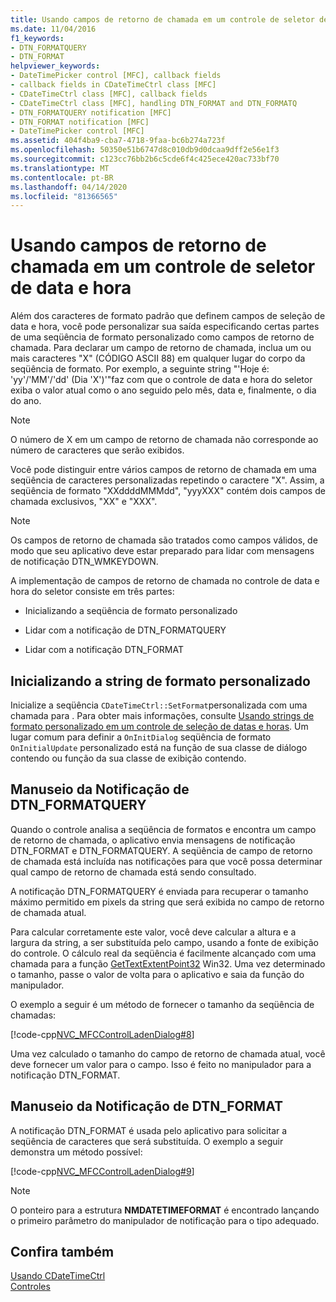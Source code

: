```yaml
---
title: Usando campos de retorno de chamada em um controle de seletor de data e hora
ms.date: 11/04/2016
f1_keywords:
- DTN_FORMATQUERY
- DTN_FORMAT
helpviewer_keywords:
- DateTimePicker control [MFC], callback fields
- callback fields in CDateTimeCtrl class [MFC]
- CDateTimeCtrl class [MFC], callback fields
- CDateTimeCtrl class [MFC], handling DTN_FORMAT and DTN_FORMATQ
- DTN_FORMATQUERY notification [MFC]
- DTN_FORMAT notification [MFC]
- DateTimePicker control [MFC]
ms.assetid: 404f4ba9-cba7-4718-9faa-bc6b274a723f
ms.openlocfilehash: 50350e51b6747d8c010db9d0dcaa9dff2e56e1f3
ms.sourcegitcommit: c123cc76bb2b6c5cde6f4c425ece420ac733bf70
ms.translationtype: MT
ms.contentlocale: pt-BR
ms.lasthandoff: 04/14/2020
ms.locfileid: "81366565"
---
```

# <a name="using-callback-fields-in-a-date-and-time-picker-control"></a>Usando campos de retorno de chamada em um controle de seletor de data e hora

Além dos caracteres de formato padrão que definem campos de seleção de data e hora, você pode personalizar sua saída especificando certas partes de uma seqüência de formato personalizado como campos de retorno de chamada. Para declarar um campo de retorno de chamada, inclua um ou mais caracteres "X" (CÓDIGO ASCII 88) em qualquer lugar do corpo da seqüência de formato. Por exemplo, a seguinte string "'Hoje é: 'yy'/'MM'/'dd' (Dia 'X')'"faz com que o controle de data e hora do seletor exiba o valor atual como o ano seguido pelo mês, data e, finalmente, o dia do ano.

> [!NOTE]
> O número de X em um campo de retorno de chamada não corresponde ao número de caracteres que serão exibidos.

Você pode distinguir entre vários campos de retorno de chamada em uma seqüência de caracteres personalizadas repetindo o caractere "X". Assim, a seqüência de formato "XXddddMMMdd", "yyyXXX" contém dois campos de chamada exclusivos, "XX" e "XXX".

> [!NOTE]
> Os campos de retorno de chamada são tratados como campos válidos, de modo que seu aplicativo deve estar preparado para lidar com mensagens de notificação DTN_WMKEYDOWN.

A implementação de campos de retorno de chamada no controle de data e hora do seletor consiste em três partes:

- Inicializando a seqüência de formato personalizado

- Lidar com a notificação de DTN_FORMATQUERY

- Lidar com a notificação DTN_FORMAT

## <a name="initializing-the-custom-format-string"></a>Inicializando a string de formato personalizado

Inicialize a seqüência `CDateTimeCtrl::SetFormat`personalizada com uma chamada para . Para obter mais informações, consulte [Usando strings de formato personalizado em um controle de seleção de datas e horas](../mfc/using-custom-format-strings-in-a-date-and-time-picker-control.md). Um lugar comum para definir a `OnInitDialog` seqüência de formato `OnInitialUpdate` personalizado está na função de sua classe de diálogo contendo ou função da sua classe de exibição contendo.

## <a name="handling-the-dtn_formatquery-notification"></a>Manuseio da Notificação de DTN_FORMATQUERY

Quando o controle analisa a seqüência de formatos e encontra um campo de retorno de chamada, o aplicativo envia mensagens de notificação DTN_FORMAT e DTN_FORMATQUERY. A seqüência de campo de retorno de chamada está incluída nas notificações para que você possa determinar qual campo de retorno de chamada está sendo consultado.

A notificação DTN_FORMATQUERY é enviada para recuperar o tamanho máximo permitido em pixels da string que será exibida no campo de retorno de chamada atual.

Para calcular corretamente este valor, você deve calcular a altura e a largura da string, a ser substituída pelo campo, usando a fonte de exibição do controle. O cálculo real da seqüência é facilmente alcançado com uma chamada para a função [GetTextExtentPoint32](/windows/win32/api/wingdi/nf-wingdi-gettextextentpoint32w) Win32. Uma vez determinado o tamanho, passe o valor de volta para o aplicativo e saia da função do manipulador.

O exemplo a seguir é um método de fornecer o tamanho da seqüência de chamadas:

[!code-cpp[NVC_MFCControlLadenDialog#8](../mfc/codesnippet/cpp/using-callback-fields-in-a-date-and-time-picker-control_1.cpp)]

Uma vez calculado o tamanho do campo de retorno de chamada atual, você deve fornecer um valor para o campo. Isso é feito no manipulador para a notificação DTN_FORMAT.

## <a name="handling-the-dtn_format-notification"></a>Manuseio da Notificação de DTN_FORMAT

A notificação DTN_FORMAT é usada pelo aplicativo para solicitar a seqüência de caracteres que será substituída. O exemplo a seguir demonstra um método possível:

[!code-cpp[NVC_MFCControlLadenDialog#9](../mfc/codesnippet/cpp/using-callback-fields-in-a-date-and-time-picker-control_2.cpp)]

> [!NOTE]
> O ponteiro para a estrutura **NMDATETIMEFORMAT** é encontrado lançando o primeiro parâmetro do manipulador de notificação para o tipo adequado.

## <a name="see-also"></a>Confira também

[Usando CDateTimeCtrl](../mfc/using-cdatetimectrl.md)<br/>
[Controles](../mfc/controls-mfc.md)
